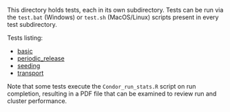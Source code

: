 This directory holds tests, each in its own subdirectory. Tests can
be run via the `test.bat` (Windows) or `test.sh` (MacOS/Linux) scripts
present in every test subdirectory.

Tests listing:
- [basic](basic/purpose.md)
- [periodic_release](periodic_release/purpose.md)
- [seeding](seeding/purpose.md)
- [transport](transport/purpose.md)

Note that some tests execute the `Condor_run_stats.R` script on run
completion, resulting in a PDF file that can be examined to review
run and cluster performance.
